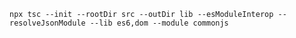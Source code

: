 `npx tsc --init --rootDir src --outDir lib --esModuleInterop --resolveJsonModule --lib es6,dom --module commonjs`